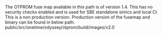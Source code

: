 The OTPROM fuse map available in this path is of version 1.4.
This has no security checks enabled and is used for SBE standalone simics and local CI.
This is a non production version.
Production version of the fusemap and binary can be found in below path.
public/src/onetime/odyssey/otprom/build/images/v2.0